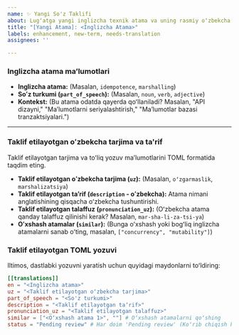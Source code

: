 ```yaml
---
name: ✨ Yangi So'z Taklifi
about: Lugʻatga yangi inglizcha texnik atama va uning rasmiy oʻzbekcha tarjimasini taklif qiling.
title: "[Yangi Atama]: <Inglizcha Atama>"
labels: enhancement, new-term, needs-translation
assignees: ''

---
```


### Inglizcha atama maʼlumotlari

* **Inglizcha atama:** (Masalan, `idempotence`, `marshalling`)
* **Soʻz turkumi (`part_of_speech`):** (Masalan, `noun`, `verb`, `adjective`)
* **Kontekst:** (Bu atama odatda qayerda qoʻllaniladi? Masalan, "API dizayni," "Maʼlumotlarni seriyalashtirish," "Maʼlumotlar bazasi tranzaktsiyalari.")

---

### Taklif etilayotgan oʻzbekcha tarjima va ta'rif

Taklif etilayotgan tarjima va toʻliq yozuv maʼlumotlarini TOML formatida taqdim eting.

* **Taklif etilayotgan oʻzbekcha tarjima (`uz`):** (Masalan, `oʻzgarmaslik`, `marshalizatsiya`)
* **Taklif etilayotgan taʼrif (`description` - oʻzbekcha):** Atama nimani anglatishining qisqacha oʻzbekcha tushuntirishi.
* **Taklif etilayotgan talaffuz (`pronunciation_uz`):** (Oʻzbekcha atama qanday talaffuz qilinishi kerak? Masalan, `mar-sha-li-za-tsi-ya`)
* **Oʻxshash atamalar (`similar`):** (Bunga oʻxshash yoki bogʻliq inglizcha atamalarni sanab oʻting, masalan, `["concurrency", "mutability"]`)

### Taklif etilayotgan TOML yozuvi

Iltimos, dastlabki yozuvni yaratish uchun quyidagi maydonlarni toʻldiring:

```toml
[[translations]]
en = "<Inglizcha atama>"
uz = "<Taklif etilayotgan oʻzbekcha tarjima>"
part_of_speech = "<So'z turkumi>"
description = "<Taklif etilayotgan taʼrif>"
pronunciation_uz = "<Taklif etilayotgan talaffuz>"
similar = ["<Oʻxshash atama 1>", ""] # Oʻxshash atamalarni qoʻshing
status = "Pending review" # Har doim 'Pending review' (Koʻrib chiqish kutilmoqda) sifatida boshlang
